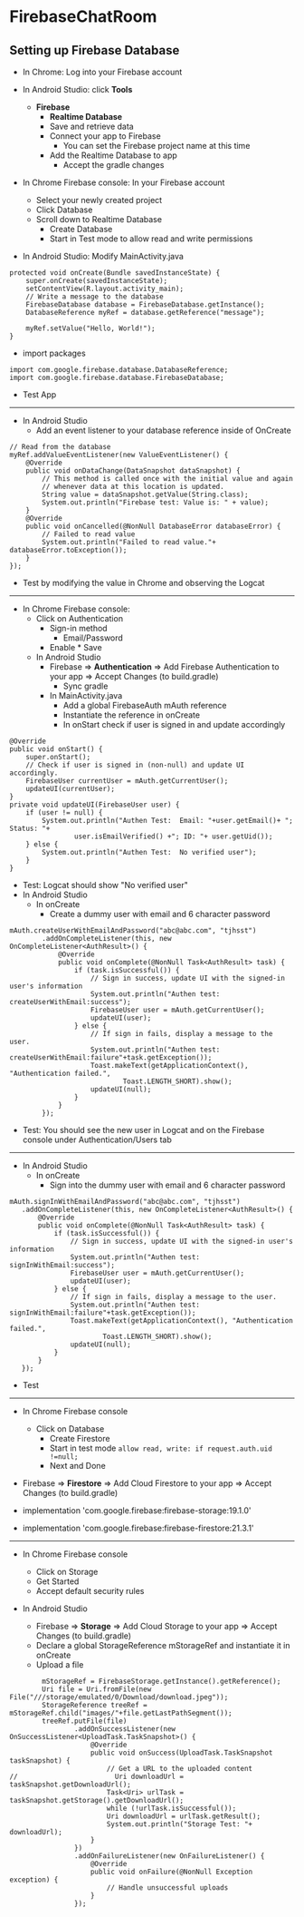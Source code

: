 # FirebaseChatRoom
## Setting up Firebase Database
* In Chrome:  Log into your Firebase account
* In Android Studio:  click **Tools**
  * **Firebase**
	* **Realtime Database**
	* Save and retrieve data
	* Connect your app to Firebase
	  *	You can set the Firebase project name at this time
	* Add the Realtime Database to app
		* Accept the gradle changes
* In Chrome Firebase console:  In your Firebase account
	* Select your newly created project
	* Click Database
	* Scroll down to Realtime Database
		* Create Database
		* Start in Test mode to allow read and write permissions

* In Android Studio:  Modify MainActivity.java
```	
protected void onCreate(Bundle savedInstanceState) {
    super.onCreate(savedInstanceState);
    setContentView(R.layout.activity_main);
    // Write a message to the database
    FirebaseDatabase database = FirebaseDatabase.getInstance();
    DatabaseReference myRef = database.getReference("message");
    
    myRef.setValue("Hello, World!");
}
```
    
* import packages
```
import com.google.firebase.database.DatabaseReference;
import com.google.firebase.database.FirebaseDatabase;
```
* Test App
---
* In Android Studio
  * Add an event listener to your database reference inside of OnCreate
```
// Read from the database
myRef.addValueEventListener(new ValueEventListener() {
    @Override
    public void onDataChange(DataSnapshot dataSnapshot) {
        // This method is called once with the initial value and again
        // whenever data at this location is updated.
        String value = dataSnapshot.getValue(String.class);
        System.out.println("Firebase test: Value is: " + value);
    }
    @Override
    public void onCancelled(@NonNull DatabaseError databaseError) {
        // Failed to read value
        System.out.println("Failed to read value."+ databaseError.toException());
    }
});
```
* Test by modifying the value in Chrome and observing the Logcat
---
* In Chrome Firebase console: 
	* Click on Authentication
		* Sign-in method
			* Email/Password
      * Enable
			* Save
  * In Android Studio
    * Firebase => **Authentication** => Add Firebase Authentication to your app => Accept Changes (to build.gradle)      
      * Sync gradle
    * In MainActivity.java
      * Add a global FirebaseAuth mAuth reference
      * Instantiate the reference in onCreate
      * In onStart check if user is signed in and update accordingly
```
@Override
public void onStart() {
    super.onStart();
    // Check if user is signed in (non-null) and update UI accordingly.
    FirebaseUser currentUser = mAuth.getCurrentUser();
    updateUI(currentUser);
}
private void updateUI(FirebaseUser user) {
    if (user != null) {
        System.out.println("Authen Test:  Email: "+user.getEmail()+ "; Status: "+ 
                user.isEmailVerified() +"; ID: "+ user.getUid());
    } else {
        System.out.println("Authen Test:  No verified user");
    }
}
```
* Test: Logcat should show "No verified user"
* In Android Studio
  * In onCreate
    * Create a dummy user with email and 6 character password
```
mAuth.createUserWithEmailAndPassword("abc@abc.com", "tjhsst")
        .addOnCompleteListener(this, new OnCompleteListener<AuthResult>() {
            @Override
            public void onComplete(@NonNull Task<AuthResult> task) {
                if (task.isSuccessful()) {
                    // Sign in success, update UI with the signed-in user's information
                    System.out.println("Authen test:  createUserWithEmail:success");
                    FirebaseUser user = mAuth.getCurrentUser();
                    updateUI(user);
                } else {
                    // If sign in fails, display a message to the user.
                    System.out.println("Authen test:  createUserWithEmail:failure"+task.getException());
                    Toast.makeText(getApplicationContext(), "Authentication failed.",
                            Toast.LENGTH_SHORT).show();
                    updateUI(null);
                }
            }
        });
```
* Test:  You should see the new user in Logcat and on the Firebase console under Authentication/Users tab
---    
* In Android Studio
  * In onCreate
    * Sign into the dummy user with email and 6 character password
```
mAuth.signInWithEmailAndPassword("abc@abc.com", "tjhsst")
   .addOnCompleteListener(this, new OnCompleteListener<AuthResult>() {
       @Override
       public void onComplete(@NonNull Task<AuthResult> task) {
           if (task.isSuccessful()) {
               // Sign in success, update UI with the signed-in user's information
               System.out.println("Authen test:  signInWithEmail:success");
               FirebaseUser user = mAuth.getCurrentUser();
               updateUI(user);
           } else {
               // If sign in fails, display a message to the user.
               System.out.println("Authen test:  signInWithEmail:failure"+task.getException());
               Toast.makeText(getApplicationContext(), "Authentication failed.",
                       Toast.LENGTH_SHORT).show();
               updateUI(null);
           }
       }
   });
```
* Test
---
* In Chrome Firebase console
	* Click on Database
		* Create Firestore 
		* Start in test mode ``` allow read, write: if request.auth.uid !=null; ```
		* Next and Done

* Firebase => **Firestore** => Add Cloud Firestore to your app => Accept Changes (to build.gradle)
 *    implementation 'com.google.firebase:firebase-storage:19.1.0'
 *    implementation 'com.google.firebase:firebase-firestore:21.3.1'
---
* In Chrome Firebase console
	* Click on Storage
    * Get Started
    * Accept default security rules

* In Android Studio    
    * Firebase => **Storage** => Add Cloud Storage to your app => Accept Changes (to build.gradle)
    * Declare a global StorageReference mStorageRef and instantiate it in onCreate
    * Upload a file
```
        mStorageRef = FirebaseStorage.getInstance().getReference();
        Uri file = Uri.fromFile(new File("///storage/emulated/0/Download/download.jpeg"));
        StorageReference treeRef = mStorageRef.child("images/"+file.getLastPathSegment());
        treeRef.putFile(file)
                .addOnSuccessListener(new OnSuccessListener<UploadTask.TaskSnapshot>() {
                    @Override
                    public void onSuccess(UploadTask.TaskSnapshot taskSnapshot) {
                        // Get a URL to the uploaded content
//                        Uri downloadUrl = taskSnapshot.getDownloadUrl();
                        Task<Uri> urlTask = taskSnapshot.getStorage().getDownloadUrl();
                        while (!urlTask.isSuccessful());
                        Uri downloadUrl = urlTask.getResult();
                        System.out.println("Storage Test: "+ downloadUrl);
                    }
                })
                .addOnFailureListener(new OnFailureListener() {
                    @Override
                    public void onFailure(@NonNull Exception exception) {
                        // Handle unsuccessful uploads
                    }
                });
```
